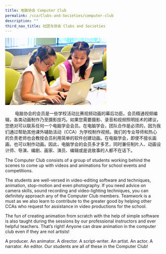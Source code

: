 ```yaml
---
title: 电脑协会 Computer Club
permalink: /cca/Clubs-and-Societies/computer-club
description: ""
third_nav_title: 社团与协会 Clubs and Societies
---
```

<img src="/images/Computer-Club.jpeg" 
     style="width:65%">


<p>&nbsp; &nbsp; &nbsp; &nbsp; 电脑协会的会员是一些学校活动比赛视频动画的幕后功臣。会员精通视频编辑，各类动画制作乃至摄影技巧。如果您需要摄影、录音和视频照明技术的建议，您绝对可以联系任何一个电脑学会会员。在电脑学会，团队合作是必须的，因为我们通过帮助其他课外辅助活动（CCA）为学校制作视频。我们的专业导师和热心的负责老师也会教授会员利用简单的软件创建动画。在电脑学会，即使不擅长画画，也可以制作动画。因此，电脑学会的会员多才多艺，同时兼任制片人、动画设计师、导演、编剧、画家、演员、编辑或是说故事的人都不在话下。</p>
<p>The Computer Club consists of a group of students working behind the scenes to come up with videos and animations for school events and competitions.</p>
<p>The students are well-versed in video-editing software and techniques, animation, stop-motion and even photography. If you need advice on camera skills, sound recording and video-lighting techniques, you can definitely approach any of the Computer Club members. Teamwork is a must as we also learn to contribute to the greater good by helping other CCAs who request for assistance in video productions for the school.</p>
<p>The fun of creating animation from scratch with the help of simple software is also taught during the sessions by our professional instructors and ever helpful teachers. That&rsquo;s right! Anyone can draw animation in the computer club even if they are not artists!</p>
<p>A producer. An animator. A director. A script-writer. An artist. An actor. A narrator. An editor. Our students are all of these in the Computer Club!</p>